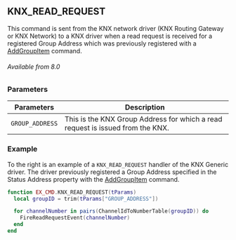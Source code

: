 ## KNX\_READ\_REQUEST

This command is sent from the KNX network driver (KNX Routing Gateway or KNX Network) to a KNX driver when a read request is received for a registered Group Address which was previously registered with a [AddGroupItem][1] command.

###### Available from 8.0


### Parameters

| Parameters  | Description |
| --- | --- |
| `GROUP_ADDRESS` | This is the KNX Group Address for which a read request is issued from the KNX. |


### Example

To the right is an example of a `KNX_READ_REQUEST` handler of the KNX Generic driver. The driver previously registered a Group Address specified in the Status Address property with the [AddGroupItem][2] command.


```lua
function EX_CMD.KNX_READ_REQUEST(tParams)
  local groupID = trim(tParams["GROUP_ADDRESS"])

  for channelNumber in pairs(ChannelIdToNumberTable(groupID)) do
    FireReadRequestEvent(channelNumber)
  end
end
```

[1]:	https://snap-one.github.io/docs-driverworks-draft/#add_group_item
[2]:	https://snap-one.github.io/docs-driverworks-draft/#add_group_item